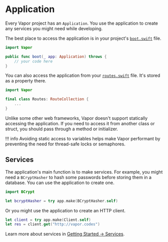 # Application

Every Vapor project has an `Application`. You use the application to create any services
you might need while developing.

The best place to access the application is in your project's [`boot.swift`](structure.md#bootswift) file.

```swift
import Vapor

public func boot(_ app: Application) throws {
    // your code here
}
```

You can also access the application from your [`routes.swift`](structure.md#routesswift) file. It's stored
as a property there.

```swift
import Vapor

final class Routes: RouteCollection {
    ...
}
```

Unlike some other web frameworks, Vapor doesn't support statically accessing the application.
If you need to access it from another class or struct, you should pass through a method or initializer.

!!! info
    Avoiding static access to variables helps make Vapor performant by preventing
    the need for thread-safe locks or semaphores.


## Services

The application's main function is to make services. For example, you might need a `BCryptHasher` to hash
some passwords before storing them in a database. You can use the application to create one.

```swift
import BCrypt

let bcryptHasher = try app.make(BCryptHasher.self)
```

Or you might use the application to create an HTTP client.

```swift
let client = try app.make(Client.self)
let res = client.get("http://vapor.codes")
```

Learn more about services in [Getting Started &rarr; Services](services.md).

